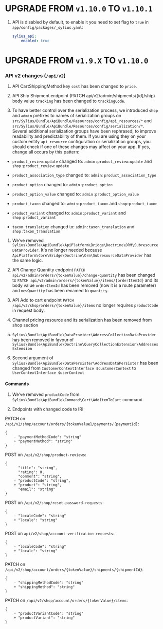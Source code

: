 # UPGRADE FROM `v1.10.0` TO `v1.10.1`

1. API is disabled by default, to enable it you need to set flag to ``true`` in ``app/config/packages/_sylius.yaml``:

    ```yaml
    sylius_api:
        enabled: true
    ```

# UPGRADE FROM `v1.9.X` TO `v1.10.0`

### API v2 changes (`/api/v2`)

1. API CartShippingMethod key `cost` has been changed to `price`.

1. API Ship Shipment endpoint (PATCH api/v2/admin/shipments/{id}/ship) body value `tracking` has been changed to `trackingCode`.

1. To have better control over the serialization process, we introduced `shop` and `admin` prefixes to names of serialization groups on `src/Sylius/Bundle/ApiBundle/Resources/config/api_resources/*` and `src/Sylius/Bundle/ApiBundle/Resources/config/serialization/*`.
   Several additional serialization groups have been rephrased, to improve readability and predictability of them.
   If you are using they on your custom entity `api_resource` configuration or serialization groups, you should check if one of these changes may affect on your app. If yes, change all occurs by this pattern:

- `product_review:update` changed to: `admin:product_review:update` and `shop:product_review:update`

- `product_association_type` changed to: `admin:product_association_type`

- `product_option` changed to: `admin:product_option`

- `product_option_value` changed to: `admin:product_option_value`

- `product_taxon` changed to: `admin:product_taxon` and `shop:product_taxon`

- `product_variant` changed to: `admin:product_variant` and `shop:product_variant`

- `taxon_translation` changed to: `admin:taxon_translation` and `shop:taxon_translation`

1. We've removed `Sylius\Bundle\ApiBundle\ApiPlatform\Bridge\Doctrine\ORM\SubresourceDataProvider`. It's no longer needed because `ApiPlatform\Core\Bridge\Doctrine\Orm\SubresourceDataProvider` has the same logic.

1. API Change Quantity endpoint `PATCH api/v2/admin/orders/{tokenValue}/change-quantity` has been changed to `PATCH api/v2/admin/orders/{tokenValue}/items/{orderItemId}` and its body value `orderItemId` has been removed (now it is a route parameter) and `newQuantity` has been renamed to `quantity`.

1. API Add to cart endpoint `PATCH /api/v2/shop/orders/{tokenValue}/items` no longer requires `productCode` in request body.

1. Channel pricing resource and its serialization has been removed from shop section

1. `Sylius\Bundle\ApiBundle\DataProvider\AddressCollectionDataProvider` has been removed in favour of `Sylius\Bundle\ApiBundle\Doctrine\QueryCollectionExtension\AddressesExtension`

1. Second argument of `Sylius\Bundle\ApiBundle\DataPersister\AddressDataPersister` has been changed 
from `CustomerContextInterface $customerContext` to `UserContextInterface $userContext` 

#### Commands

1. We've removed `productCode` from `Sylius\Bundle\ApiBundle\Command\Cart\AddItemToCart` command.

1. Endpoints with changed code to IRI:

PATCH on `/api/v2/shop/account/orders/{tokenValue}/payments/{paymentId}`:

````
{
    - "paymentMethodCode": "string"
    + "paymentMethod": "string"
}
````

POST on `/api/v2/shop/product-reviews`:

````
{
      "title": "string",
      "rating": 0,
      "comment": "string",
    - "productCode": "string",
    + "product": "string",
      "email": "string"
}
````

POST on `/api/v2/shop/reset-password-requests`:

````
{
    - "localeCode": "string"
    + "locale": "string"
}
````


POST on `api/v2/shop/account-verification-requests`:

````
{
    - "localeCode": "string"
    + "locale": "string"
}
````

PATCH on `/api/v2/shop/account/orders/{tokenValue}/shipments/{shipmentId}`:

````
{
    - "shippingMethodCode": "string"
    + "shippingMethod": "string"
}
````

PATCH on `/api/v2/shop/account/orders/{tokenValue}/items`:

````
{
    - "productVariantCode": "string"
    + "productVariant": "string"
}
````
